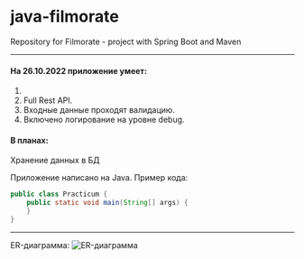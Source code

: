 # java-filmorate
Repository for Filmorate - project with Spring Boot and Maven

------

#### На 26.10.2022 приложение умеет:
1. 
2. Full Rest API.
2. Входные данные проходят валидацию.
3. Включено логирование на уровне debug.

#### В планах:
Хранение данных в БД

Приложение написано на Java. Пример кода:
```java
public class Practicum {
    public static void main(String[] args) {
    }
}
```
------
ER-диаграмма:
![ER-диаграмма](D:\DATA\DEV_java\java-filmorate\src\main\java\ru\yandex\practicum\filmorate\model\ER_filmorate.PNG)